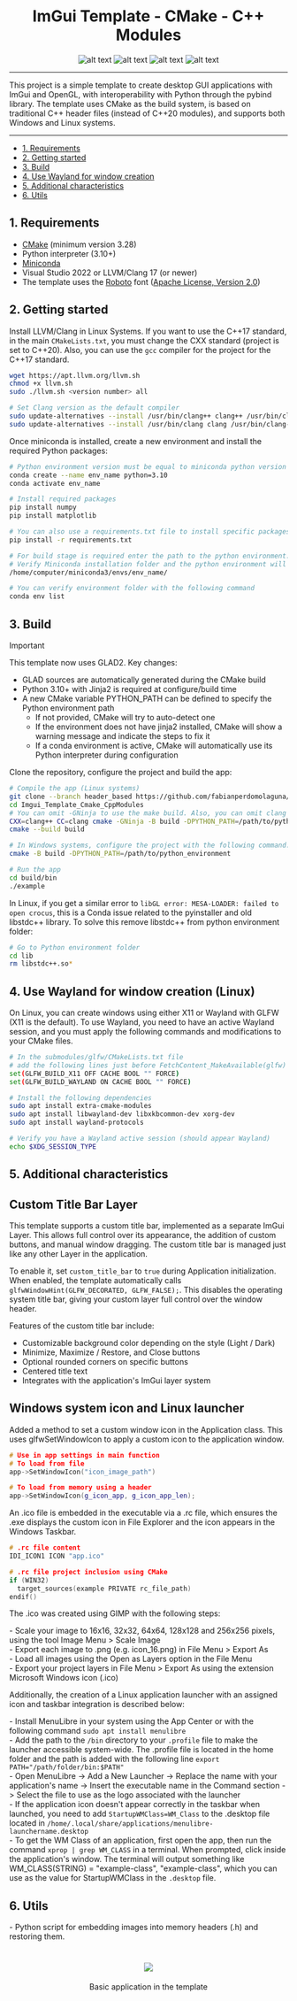 <h1 align="center"">ImGui Template - CMake - C++ Modules</h1>

<p align="center">
  <img src="https://img.shields.io/github/license/fabianperdomolaguna/Imgui_Template_Cmake_CppModules?style=for-the-badge" alt="alt text">
  <img src="https://img.shields.io/badge/OS-Linux%20%7C%20Windows-003366?style=for-the-badge&logo=Windows%20Terminal" alt="alt text">
  <img src="https://img.shields.io/badge/Solution-C++17%20%7C%20C++20-00559C?style=for-the-badge&logo=C%2B%2B" alt="alt text">
  <img src="https://img.shields.io/badge/Python-3.10%20%7C%203.11%20%7C%203.12-FFFF00?style=for-the-badge&logo=Python&logoColor=white" alt="alt text">
</p>

---

This project is a simple template to create desktop GUI applications with ImGui and OpenGL, with interoperability with Python through the pybind library. The template uses CMake as the build system, is based on traditional C++ header files (instead of C++20 modules), and supports both Windows and Linux systems.

---

- [1. Requirements](#1-requirements)
- [2. Getting started](#2-getting-started)
- [3. Build](#3-build)
- [4. Use Wayland for window creation](#4-use-wayland-for-window-creation-linux)
- [5. Additional characteristics](#5-additional-characteristics)
- [6. Utils](#6-utils)

## 1. Requirements

- [CMake](https://cmake.org/) (minimum version 3.28)
- Python interpreter (3.10+)
- [Miniconda](https://docs.conda.io/en/latest/miniconda.html)
- Visual Studio 2022 or LLVM/Clang 17 (or newer)
- The template uses the [Roboto](https://fonts.google.com/specimen/Roboto) font ([Apache License, Version 2.0](https://www.apache.org/licenses/LICENSE-2.0))

## 2. Getting started

Install LLVM/Clang in Linux Systems. If you want to use the C++17 standard, in the main `CMakeLists.txt`, you must change the CXX standard (project is set to C++20). Also, you can use the `gcc` compiler for the project for the C++17 standard.

```bash
wget https://apt.llvm.org/llvm.sh
chmod +x llvm.sh
sudo ./llvm.sh <version number> all

# Set Clang version as the default compiler
sudo update-alternatives --install /usr/bin/clang++ clang++ /usr/bin/clang++-16 100
sudo update-alternatives --install /usr/bin/clang clang /usr/bin/clang-16 100
```

Once miniconda is installed, create a new environment and install the required Python packages:

```bash
# Python environment version must be equal to miniconda python version (conda activate base --> python --version)
conda create --name env_name python=3.10
conda activate env_name

# Install required packages
pip install numpy
pip install matplotlib

# You can also use a requirements.txt file to install specific packages version
pip install -r requirements.txt

# For build stage is required enter the path to the python environment.
# Verify Miniconda installation folder and the python environment will as a folder in the folder envs. Here and example:
/home/computer/miniconda3/envs/env_name/

# You can verify environment folder with the following command
conda env list
```

## 3. Build

> [!IMPORTANT]
> This template now uses GLAD2. Key changes:
>
> - GLAD sources are automatically generated during the CMake build
> - Python 3.10+ with Jinja2 is required at configure/build time
> - A new CMake variable PYTHON_PATH can be defined to specify the Python environment path
>   - If not provided, CMake will try to auto-detect one
>   - If the environment does not have jinja2 installed, CMake will show a warning message and indicate the steps to fix it
>   - If a conda environment is active, CMake will automatically use its Python interpreter during configuration

Clone the repository, configure the project and build the app:

```bash
# Compile the app (Linux systems)
git clone --branch header_based https://github.com/fabianperdomolaguna/Imgui_Template_Cmake_CppModules.git
cd Imgui_Template_Cmake_CppModules
# You can omit -GNinja to use the make build. Also, you can omit clang instructions to use another compiler.
CXX=clang++ CC=clang cmake -GNinja -B build -DPYTHON_PATH=/path/to/python_environment
cmake --build build

# In Windows systems, configure the project with the following command.
cmake -B build -DPYTHON_PATH=/path/to/python_environment

# Run the app
cd build/bin
./example
```

In Linux, if you get a similar error to `libGL error: MESA-LOADER: failed to open crocus`, this is a Conda issue related to the pyinstaller and old libstdc++ library. To solve this remove libstdc++ from python environment folder:

```bash
# Go to Python environment folder
cd lib
rm libstdc++.so*
```

## 4. Use Wayland for window creation (Linux)

On Linux, you can create windows using either X11 or Wayland with GLFW (X11 is the default). To use Wayland, you need to have an active Wayland session, and you must apply the following commands and modifications to your CMake files.

```bash
# In the submodules/glfw/CMakeLists.txt file
# add the following lines just before FetchContent_MakeAvailable(glfw)
set(GLFW_BUILD_X11 OFF CACHE BOOL "" FORCE)
set(GLFW_BUILD_WAYLAND ON CACHE BOOL "" FORCE)

# Install the following dependencies
sudo apt install extra-cmake-modules
sudo apt install libwayland-dev libxkbcommon-dev xorg-dev
sudo apt install wayland-protocols

# Verify you have a Wayland active session (should appear Wayland)
echo $XDG_SESSION_TYPE
```

## 5. Additional characteristics

## Custom Title Bar Layer

This template supports a custom title bar, implemented as a separate ImGui Layer. This allows full control over its appearance, the addition of custom buttons, and manual window dragging. The custom title bar is managed just like any other Layer in the application.

To enable it, set `custom_title_bar` to `true` during Application initialization. When enabled, the template automatically calls `glfwWindowHint(GLFW_DECORATED, GLFW_FALSE);`. This disables the operating system title bar, giving your custom layer full control over the window header.

Features of the custom title bar include:

- Customizable background color depending on the style (Light / Dark)
- Minimize, Maximize / Restore, and Close buttons
- Optional rounded corners on specific buttons
- Centered title text
- Integrates with the application's ImGui layer system

## Windows system icon and Linux launcher

Added a method to set a custom window icon in the Application class. This uses glfwSetWindowIcon to apply a custom icon to the application window.

```cpp
# Use in app settings in main function
# To load from file
app->SetWindowIcon("icon_image_path")

# To load from memory using a header
app->SetWindowIcon(g_icon_app, g_icon_app_len);
```

An .ico file is embedded in the executable via a .rc file, which ensures the .exe displays the custom icon in File Explorer and the icon appears in the Windows Taskbar.

```cpp
# .rc file content
IDI_ICON1 ICON "app.ico"

# .rc file project inclusion using CMake
if (WIN32)
  target_sources(example PRIVATE rc_file_path)
endif()
```

The .ico was created using GIMP with the following steps:

\- Scale your image to 16x16, 32x32, 64x64, 128x128 and 256x256 pixels, using the tool Image Menu > Scale Image  
\- Export each image to .png (e.g. icon_16.png) in File Menu > Export As  
\- Load all images using the Open as Layers option in the File Menu  
\- Export your project layers in File Menu > Export As using the extension Microsoft Windows icon (.ico)

Additionally, the creation of a Linux application launcher with an assigned icon and taskbar integration is described below:

\- Install MenuLibre in your system using the App Center or with the following command `sudo apt install menulibre`  
\- Add the path to the `/bin` directory to your `.profile` file to make the launcher accessible system-wide. The .profile file is located in the home folder and the path is added with the following line `export PATH="/path/folder/bin:$PATH"`  
\- Open MenuLibre -> Add a New Launcher -> Replace the name with your application's name -> Insert the executable name in the Command section -> Select the file to use as the logo associated with the launcher  
\- If the application icon doesn't appear correctly in the taskbar when launched, you need to add `StartupWMClass=WM_Class` to the .desktop file located in `/home/.local/share/applications/menulibre-launchername.desktop`  
\- To get the WM Class of an application, first open the app, then run the command `xprop | grep WM_CLASS` in a terminal. When prompted, click inside the application's window. The terminal will output something like WM_CLASS(STRING) = "example-class", "example-class", which you can use as the value for StartupWMClass in the `.desktop` file.

## 6. Utils

\- Python script for embedding images into memory headers (.h) and restoring them.

<h1 align="center">
  <img src="assets/app_template.png" />
</h1>
<center>Basic application in the template</center>
